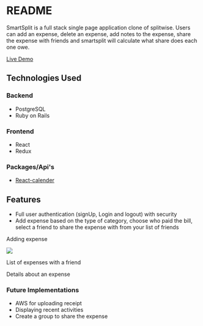 # README

SmartSplit is a full stack single page application clone of splitwise. Users can add an expense, delete an expense, add notes to the expense, share the expense with friends and smartsplit will calculate what share does each one owe.

[Live Demo](https://smartsplit2.herokuapp.com/#/)

## Technologies Used

### Backend
* PostgreSQL
* Ruby on Rails

### Frontend
* React
* Redux

### Packages/Api's
* [React-calender](https://www.npmjs.com/package/react-calendar)

## Features
* Full user authentication (signUp, Login and logout) with security
* Add expense based on the type of category, choose who paid the bill, select a friend to share the expense with from your list of friends

Adding expense

![](expense-filter.gif)

List of expenses with a friend

Details about an expense

### Future Implementations
* AWS for uploading receipt
* Displaying recent activities
* Create a group to share the expense
